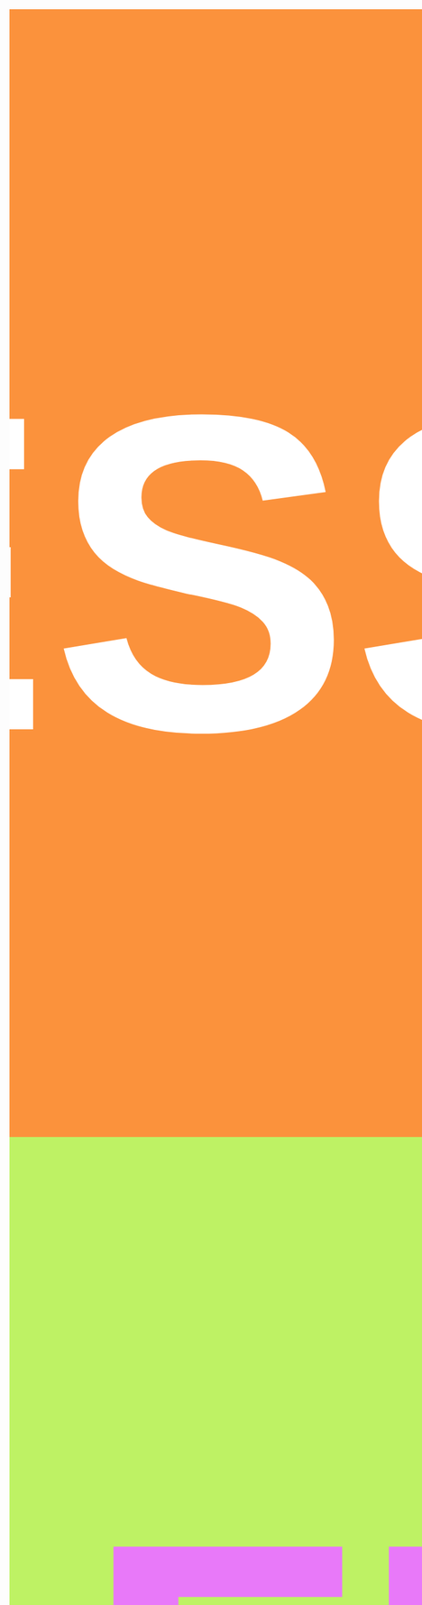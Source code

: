 <!DOCTYPE html>
<html lang="en">
<head>
  <meta charset="UTF-8">
  <meta http-equiv="X-UA-Compatible" content="IE=edge">
  <meta name="viewport" content="width=device-width, initial-scale=1.0">
  <title>Less Whiny More Fixy</title>
  <meta name="description" content="Doe gewoon je werk">
  <meta itemprop="name" content="Less Whiny More Fixy">
  <meta itemprop="description" content="Doe gewoon je werk">
  <meta name="twitter:card" content="summary">
  <meta name="twitter:title" content="Less Whiny More Fixy">
  <meta name="twitter:description" content="Doe gewoon je werk">
  <meta name="og:title" content="Less Whiny More Fixy">
  <meta name="og:description" content="Doe gewoon je werk">
  <meta name="og:type" content="website">

  <style>
    * {
      margin: 0;
      padding: 0;
    }

    #ticker {
      text-transform: uppercase;
      font-family: sans-serif;
      font-size: 20vh;
      line-height: 50vh;
      width: 100vw;
      height: 100vh;
      overflow: hidden;
      display: flex;
      flex-direction: column;
      color: white;
      background-image: linear-gradient(to bottom, #FB923C, #FB923C 50%, #BEF264 50%);
    }

    #ticker > * {
      white-space: nowrap;
      overflow: visible;
      animation-duration: 1500ms;
    }

    @keyframes slidefromright {
      from {
        transform: translateX(100vw);
      }

      to {
        transform: translateX(0);
      }
    }
    @keyframes slidefromleft {
      from {
        transform: translateX(-100vw);
      }

      to {
        transform: translateX(0);
      }
    }

    @media (orientation: landscape) {
      #top {
        animation-name: slidefromright;
      }

      #bottom {
        align-self: flex-end;
        animation-name: slidefromleft;
      }
    }
    @media (orientation: portrait) {
      #top {
        animation-name: slidefromleft;
      }

      #bottom {
        align-self: flex-end;
        animation-name: slidefromright;
      }
    }

    #whiny, #fixy {
      font-weight: bold;
    }

    #whiny {
      color: #7C3AED;
    }
    #fixy {
      color: #E879F9;
    }
  </style>
</head>
<body>
  <h1 id="ticker">
    <div id="top">
      <span id="less">Less</span> <span id="whiny">whiny</span>
    </div>
    <div id="bottom">
      <span id="more">more</span> <span id="fixy">fixy</span>
    </div>
  </h1>
</body>
</html>
